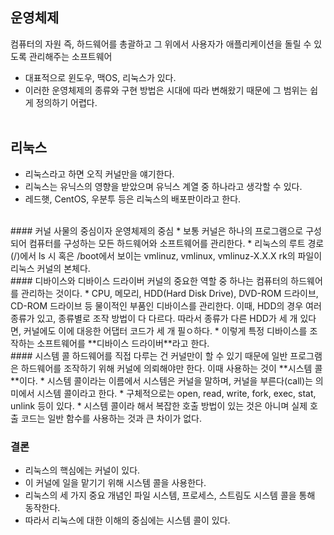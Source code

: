 ## 운영체제
컴퓨터의 자원 즉, 하드웨어를 총괄하고 그 위에서 사용자가 애플리케이션을 돌릴 수 있도록 관리해주는 소프트웨어
* 대표적으로 윈도우, 맥OS, 리눅스가 있다.
* 이러한 운영체제의 종류와 구현 방법은 시대에 따라 변해왔기 때문에 그 범위는 쉽게 정의하기 어렵다.
<br/><br/>
## 리눅스
* 리눅스라고 하면 오직 커널만을 얘기한다.
* 리눅스는 유닉스의 영향을 받았으며 유닉스 계열 중 하나라고 생각할 수 있다.
* 레드햇, CentOS, 우분투 등은 리눅스의 배포판이라고 한다.
<br/>
#### 커널
사물의 중심이자 운영체제의 중심
* 보통 커널은 하나의 프로그램으로 구성되어 컴퓨터를 구성하는 모든 하드웨어와 소프트웨어를 관리한다.
* 리눅스의 루트 경로(/)에서 ls 시 혹은 /boot에서 보이는 vmlinuz, vmlinux, vmlinuz-X.X.X rk의 파일이 리눅스 커널의 본체다.
<br/>
#### 디바이스와 디바이스 드라이버
커널의 중요한 역할 중 하나는 컴퓨터의 하드웨어를 관리하는 것이다.
* CPU, 메모리, HDD(Hard Disk Drive), DVD-ROM 드라이브, CD-ROM 드라이브 등 물이적인 부품인 디바이스를 관리한다.
이때, HDD의 경우 여러 종류가 있고, 종류별로 조작 방법이 다 다르다. 따라서 종류가 다른 HDD가 세 개 있다면, 커널에도 이에 대응한 어댑터 코드가 세 개 필ㅇ하다.
* 이렇게 특정 디바이스를 조작하는 소프트웨어를 **디바이스 드라이버**라고 한다.
<br/>
#### 시스템 콜
하드웨어를 직접 다루는 건 커널만이 할 수 있기 때문에 일반 프로그램은 하드웨어를 조작하기 위해 커널에 의뢰해야만 한다. 이때 사용하는 것이 **시스템 콜**이다.
* 시스템 콜이라는 이름에서 시스템은 커널을 말하며, 커널을 부른다(call)는 의미에서 시스템 콜이라고 한다.
* 구체적으로는 open, read, write, fork, exec, stat, unlink 등이 있다.
* 시스템 콜이라 해서 복잡한 호출 방법이 있는 것은 아니며 실제 호출 코드는 일반 함수를 사용하는 것과 큰 차이가 없다.

### 결론
* 리눅스의 핵심에는 커널이 있다.
* 이 커널에 일을 맡기기 위해 시스템 콜을 사용한다.
* 리눅스의 세 가지 중요 개념인 파일 시스템, 프로세스, 스트림도 시스템 콜을 통해 동작한다.
* 따라서 리눅스에 대한 이해의 중심에는 시스템 콜이 있다.
